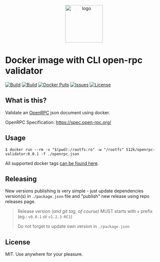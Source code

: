 <p align="center">
 <img src="https://hsto.org/webt/nc/kx/au/nckxaurura8zfd6pxx5vdh_ssw4.png" width="120" alt="logo">
</p>

# Docker image with CLI open-rpc validator

[![Build][badge_automated]][link_hub]
[![Build][badge_build]][link_hub]
[![Docker Pulls][badge_pulls]][link_hub]
[![Issues][badge_issues]][link_issues]
[![License][badge_license]][link_license]

## What is this?

Validate an [OpenRPC][open-rpc] json document using docker.

OpenRPC Specification: <https://spec.open-rpc.org/>

## Usage

```shell script
$ docker run --rm -v "$(pwd):/rootfs:ro" -w "/rootfs" 512k/openrpc-validator:0.0.1 -f ./openrpc.json
```

All supported docker tags [can be found here][link_hub_tags].

## Releasing

New versions publishing is very simple - just update dependencies version(s) in `./package.json` file and "publish" new release using repo releases page.

> Release version _(and git tag, of course)_ MUST starts with `v` prefix (eg.: `v0.0.1` or `v1.2.3-RC1`)
>
> Do not forget to update own version in `./package.json`

## License

MIT. Use anywhere for your pleasure.

[badge_automated]:https://img.shields.io/docker/cloud/automated/512k/openrpc-validator.svg?style=flat-square&maxAge=30
[badge_pulls]:https://img.shields.io/docker/pulls/512k/openrpc-validator.svg?style=flat-square&maxAge=30
[badge_issues]:https://img.shields.io/github/issues/512k/openrpc-validator-docker.svg?style=flat-square&maxAge=30
[badge_build]:https://img.shields.io/docker/cloud/build/512k/openrpc-validator.svg?style=flat-square&maxAge=30
[badge_license]:https://img.shields.io/github/license/512k/openrpc-validator-docker.svg?style=flat-square&maxAge=30
[link_hub]:https://hub.docker.com/r/512k/openrpc-validator/
[link_hub_tags]:https://hub.docker.com/r/512k/openrpc-validator/tags
[link_license]:https://github.com/512k/openrpc-validator-docker/blob/master/LICENSE
[link_issues]:https://github.com/512k/openrpc-validator-docker/issues
[open-rpc]:https://github.com/open-rpc
